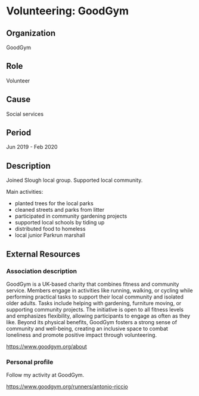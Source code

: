 # Volunteering: GoodGym

## Organization

GoodGym

## Role

Volunteer

## Cause

Social services

## Period

Jun 2019 - Feb 2020

## Description

Joined Slough local group. Supported local community.

Main activities:

* planted trees for the local parks
* cleaned streets and parks from litter
* participated in community gardening projects
* supported local schools by tiding up
* distributed food to homeless
* local junior Parkrun marshall

## External Resources

### Association description

GoodGym is a UK-based charity that combines fitness and community service. Members engage in activities like running, walking, or cycling while performing practical tasks to support their local community and isolated older adults. Tasks include helping with gardening, furniture moving, or supporting community projects. The initiative is open to all fitness levels and emphasizes flexibility, allowing participants to engage as often as they like. Beyond its physical benefits, GoodGym fosters a strong sense of community and well-being, creating an inclusive space to combat loneliness and promote positive impact through volunteering.

<https://www.goodgym.org/about>

### Personal profile

Follow my activity at GoodGym.

<https://www.goodgym.org/runners/antonio-riccio>
